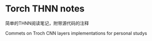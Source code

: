 # Torch THNN notes
简单的THNN阅读笔记，附带源代码的注释

Commets on Troch CNN layers implementations for personal studys
